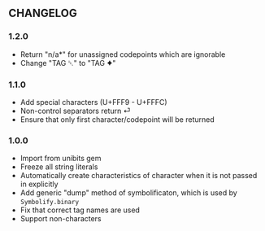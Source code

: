 ## CHANGELOG

### 1.2.0

* Return "n/a*" for unassigned codepoints which are ignorable
* Change "TAG ␡" to "TAG ✦"

### 1.1.0

* Add special characters (U+FFF9 - U+FFFC)
* Non-control separators return ⏎
* Ensure that only first character/codepoint will be returned

### 1.0.0

* Import from unibits gem
* Freeze all string literals
* Automatically create characteristics of character when it is not passed in explicitly
* Add generic "dump" method of symbolificaton, which is used by `Symbolify.binary`
* Fix that correct tag names are used
* Support non-characters
